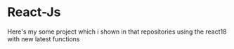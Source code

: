 # React-Js
Here's my some project which i shown in that repositories using the react18 with new latest functions 
